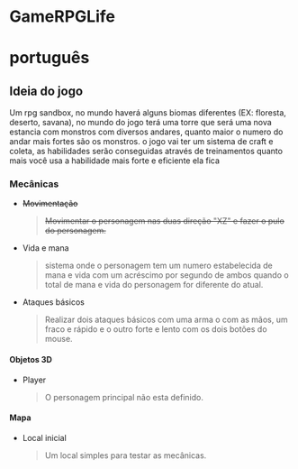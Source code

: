 # GameRPGLife

<h1>português</h1>

<h2>Ideia do jogo</h2>
<p>Um rpg sandbox, no mundo haverá alguns biomas diferentes (EX: floresta, deserto, savana), no mundo do jogo terá uma torre que será uma nova estancia com monstros com diversos andares, quanto maior o numero do andar mais fortes são os monstros. o jogo vai ter um sistema de craft e coleta, as habilidades serão conseguidas através de treinamentos quanto mais você usa a habilidade mais forte e eficiente ela fica</p>

<h3>Mecânicas</h3>
<ul>
  <strike><li>Movimentação</li>
  <blockquote>Movimentar o personagem nas duas direção "XZ" e fazer o pulo do personagem.</blockquote></strike>
  <li>Vida e mana</li>
  <blockquote>sistema onde o personagem tem um numero estabelecida de mana e vida com um acréscimo por segundo de ambos quando o total de mana e vida do personagem for diferente     do atual.</blockquote>
  <li>Ataques básicos</li>
  <blockquote>Realizar dois ataques básicos com uma arma o com as mãos, um fraco e rápido e o outro forte e lento com os dois botões do mouse.</blockquote>
</ul>
<h4>Objetos 3D</h4>
<ul>
  <li>Player</li>
  <blockquote>O personagem principal não esta definido.</blockquote>
</ul>
<h4>Mapa</h4>
<ul>
  <li>Local inicial</li>
  <blockquote>Um local simples para testar as mecânicas.</blockquote>
</ul>
